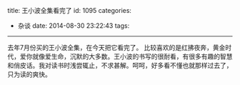 title: 王小波全集看完了
id: 1095
categories:
  - 杂谈
date: 2014-08-30 23:22:43
tags:
---

去年7月份买的王小波全集，在今天把它看完了。 比较喜欢的是红拂夜奔，黄金时代，爱你就像爱生命，沉默的大多数。王小波的书写的很耐看，有很多有趣的智慧和俏皮话。我对读书时浅尝辄止，不求甚解。呵呵，好多看不懂也就那样过去了，只为读的爽快。